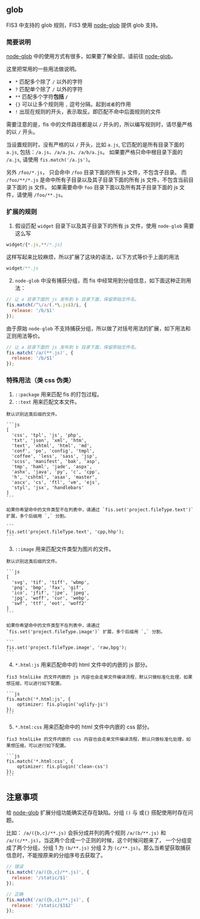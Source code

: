 ## glob

FIS3 中支持的 glob 规则，FIS3 使用 [node-glob](https://github.com/isaacs/node-glob) 提供 glob 支持。

### 简要说明

[node-glob](https://github.com/isaacs/node-glob) 中的使用方式有很多，如果要了解全部，请前往 [node-glob](https://github.com/isaacs/node-glob)。

这里把常用的一些用法做说明。

- `*` 匹配多个除了 `/` 以外的字符
- `?` 匹配单个除了 `/` 以外的字符
- `**` 匹配多个字符**包括 `/`**
- `{}` 可以让多个规则用 `,` 逗号分隔，起到`或者`的作用
- `!` 出现在规则的开头，表示取反。即匹配不命中后面规则的文件

需要注意的是，fis 中的文件路径都是以 `/` 开头的，所以编写规则时，请尽量严格的以 `/` 开头。

当设置规则时，没有严格的以 `/` 开头，比如 `a.js`, 它匹配的是所有目录下面的 `a.js`, 包括：`/a.js`、`/a/a.js`、`/a/b/a.js`。 如果要严格只命中根目录下面的 `/a.js`, 请使用 `fis.match('/a.js')`。

另外 `/foo/*.js`， 只会命中 `/foo` 目录下面的所有 js 文件，不包含子目录。
而 `/foo/**/*.js` 是命中所有子目录以及其子目录下面的所有 js 文件，不包含当前目录下面的 js 文件。
如果需要命中 `foo` 目录下面以及所有其子目录下面的 js 文件，请使用 `/foo/**.js`。


### 扩展的规则

1. 假设匹配 `widget` 目录下以及其子目录下的所有 js 文件，使用 `node-glob` 需要这么写

  ```js
  widget/{*.js,**/*.js}
  ```

  这样写起来比较麻烦，所以扩展了这块的语法，以下方式等价于上面的用法

  ```js
  widget/**.js
  ```
2. `node-glob` 中没有捕获分组，而 fis 中经常用到分组信息，如下面这种正则用法：

  ```js
  // 让 a 目录下面的 js 发布到 b 目录下面，保留原始文件名。
  fis.match(/^\/a/(.*\.js$)/i, {
    release: '/b/$1'
  });
  ```

  由于原始 `node-glob` 不支持捕获分组，所以做了对括号用法的扩展，如下用法和正则用法等价。

  ```js
  // 让 a 目录下面的 js 发布到 b 目录下面，保留原始文件名。
  fis.match('/a/(**.js)', {
    release: '/b/$1'
  });
  ```

  ### 特殊用法（类 css 伪类）

  1. `::package` 用来匹配 fis 的打包过程。
  2. `::text` 用来匹配文本文件。

    默认识别这类后缀的文件。

    ```js
    [
      'css', 'tpl', 'js', 'php',
      'txt', 'json', 'xml', 'htm',
      'text', 'xhtml', 'html', 'md',
      'conf', 'po', 'config', 'tmpl',
      'coffee', 'less', 'sass', 'jsp',
      'scss', 'manifest', 'bak', 'asp',
      'tmp', 'haml', 'jade', 'aspx',
      'ashx', 'java', 'py', 'c', 'cpp',
      'h', 'cshtml', 'asax', 'master',
      'ascx', 'cs', 'ftl', 'vm', 'ejs',
      'styl', 'jsx', 'handlebars'
    ]
    ```

    如果你希望命中的文件类型不在列表中，请通过 `fis.set('project.fileType.text')` 扩展，多个后缀用 `,` 分割。

    ```
    fis.set('project.fileType.text', 'cpp,hhp');
    ```

  3. `::image` 用来匹配文件类型为图片的文件。

    默认识别这类后缀的文件。

    ```js
    [
      'svg', 'tif', 'tiff', 'wbmp',
      'png', 'bmp', 'fax', 'gif',
      'ico', 'jfif', 'jpe', 'jpeg',
      'jpg', 'woff', 'cur', 'webp',
      'swf', 'ttf', 'eot', 'woff2'
    ]
    ```

    如果你希望命中的文件类型不在列表中，请通过 `fis.set('project.fileType.image')` 扩展，多个后缀用 `,` 分割。

    ```
    fis.set('project.fileType.image', 'raw,bpg');
    ```
  4. `*.html:js` 用来匹配命中的 html 文件中的内嵌的 js 部分。

    fis3 htmlLike 的文件内嵌的 js 内容也会走单文件编译流程，默认只做标准化处理，如果想压缩，可以进行如下配置。

    ```js
    fis.match('*.html:js', {
        optimizer: fis.plugin('uglify-js')
    });
    ```
  5. `*.html:css` 用来匹配命中的 html 文件中内嵌的 css 部分。

    fis3 htmlLike 的文件内嵌的 css 内容也会走单文件编译流程，默认只做标准化处理，如果想压缩，可以进行如下配置。

    ```js
    fis.match('*.html:css', {
        optimizer: fis.plugin('clean-css')
    });
    ```

## 注意事项

给 [node-glob](https://github.com/isaacs/node-glob) 扩展分组功能确实还存在缺陷。分组 `()` 与 或`{}` 搭配使用时存在问题。

比如： `/a/({b,c}/**.js)` 会拆分成并列的两个规则 `/a/(b/**.js)` 和 `/a/(c/**.js)`，当这两个合成一个正则的时候，这个时候问题来了，
一个分组变成了两个分组，分组 1 为 `(b/**.js)` 分组 2 为 `(c/**.js)`。那么当希望获取捕获信息时，不能按原来的分组序号去获取了。

```js
// 错误
fis.match('/a/({b,c}/**.js)', {
  release: '/static/$1'
});

// 正确
fis.match('/a/({b,c}/**.js)', {
  release: '/static/$1$2'
});
```
